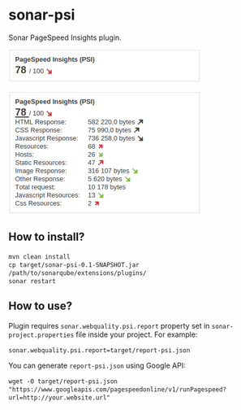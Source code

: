# sonar-psi

Sonar PageSpeed Insights plugin.

![basic view](screenshot-1.png)

![detailed view](screenshot-2.png)

## How to install?

```
mvn clean install
cp target/sonar-psi-0.1-SNAPSHOT.jar /path/to/sonarqube/extensions/plugins/
sonar restart
```

## How to use?

Plugin requires ``sonar.webquality.psi.report`` property set in ``sonar-project.properties`` 
file inside your project. For example:

```
sonar.webquality.psi.report=target/report-psi.json
```

You can generate ``report-psi.json`` using Google API:

```
wget -O target/report-psi.json "https://www.googleapis.com/pagespeedonline/v1/runPagespeed?url=http://your.website.url"
```